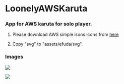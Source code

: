 LoonelyAWSKaruta
================

### App for AWS karuta for solo player.

1. Please download AWS simple isons icons from [here](http://aws.amazon.com/jp/architecture/icons/)

2. Copy "svg" to "assets/efuda/svg".


### Images

![](https://s3-ap-northeast-1.amazonaws.com/github-images-jacoyutorius/Lonely-AWS-Karuta.jpg)


![](https://s3-ap-northeast-1.amazonaws.com/github-images-jacoyutorius/Lonely-AWS-Karuta-1.jpg)
